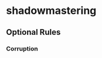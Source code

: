 # shadowmastering

<!--add copy here-->

## Optional Rules

<!--add copy here-->

### Corruption

<!--add copy here-->